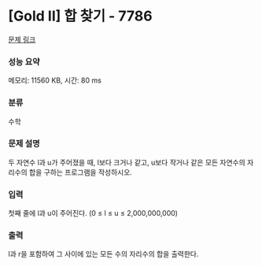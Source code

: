 # [Gold II] 합 찾기 - 7786 

[문제 링크](https://www.acmicpc.net/problem/7786) 

### 성능 요약

메모리: 11560 KB, 시간: 80 ms

### 분류

수학

### 문제 설명

<p>두 자연수 l과 u가 주어졌을 때, l보다 크거나 같고, u보다 작거나 같은 모든 자연수의 자리수의 합을 구하는 프로그램을 작성하시오.</p>

### 입력 

 <p>첫째 줄에 l과 u이 주어진다. (0 ≤ l ≤ u ≤ 2,000,000,000)</p>

### 출력 

 <p>l과 r을 포함하여 그 사이에 있는 모든 수의 자리수의 합을 출력한다.</p>

